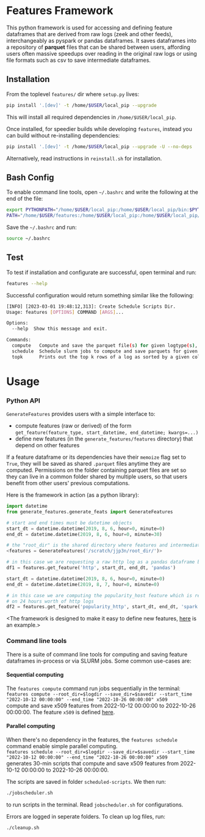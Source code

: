 
# Features Framework 
This python framework is used for accessing and defining feature dataframes that are derived from raw logs (zeek and other feeds), interchangeably as pyspark or pandas dataframes. It saves dataframes into a repository of **parquet** files that can be shared between users, affording users often massive speedups over reading in the original raw logs or using file formats such as csv to save intermediate dataframes.

## Installation

From the toplevel `features/` dir where `setup.py` lives:


```bash
pip install '.[dev]' -t /home/$USER/local_pip --upgrade
```
​This will install all required dependencies in `/home/$USER/local_pip`.

Once installed, for speedier builds while developing `features`, instead you can build without re-installing dependencies:

```bash
pip install '.[dev]' -t /home/$USER/local_pip --upgrade -U --no-deps
```

Alternatively, read instructions in `reinstall.sh` for installation.

## Bash Config
To enable command line tools, open `~/.bashrc` and write the following at the end of the file:

```bash
export PYTHONPATH="/home/$USER/local_pip:/home/$USER/local_pip/bin:$PYTHONPATH"
PATH="/home/$USER/features:/home/$USER/local_pip:/home/$USER/local_pip/bin/:$PATH"
```
Save the `~/.bashrc` and run:

```bash
source ~/.bashrc
```

## Test
To test if installation and configurate are successful, open terminal and run: 

```bash
features --help
``` 
Successful configuration would return something similar like the following:

```bash
[INFO] [2023-03-01 19:48:12,313]: Create Schedule Scripts Dir.
Usage: features [OPTIONS] COMMAND [ARGS]...

Options:
  --help  Show this message and exit.

Commands:
  compute   Compute and save the parquet file(s) for given logtype(s), from a `start_time` to an `end_time`.
  schedule  Schedule slurm jobs to compute and save parquets for given logtype(s), from a `start_time` to...
  topk      Prints out the top k rows of a log as sorted by a given column.
```


<!---
<[FEATURE_DOCS.md](https://code.vt.edu/p-core/features/blob/master/FEATURES_DOCS.md) contains the list of currently defined feature dataframes, with metadata and descriptions.>
#<[CRON_DOCS.md](https://code.vt.edu/p-core/features/blob/develop/CRON_DOCS.md) contains the list of descriptions of the features computed by the cron job, along with frequencies and locations.>
-->
# Usage

### Python API

`GenerateFeatures` provides users with a simple interface to:
- compute features (raw or derived) of the form `get_feature(feature_type, start_datetime, end_datetime; kwargs=...)`
- define new features (in the `generate_features/features` directory) that depend on other features

If a feature dataframe or its dependencies have their `memoize` flag set to `True`, they will be saved as shared `.parquet` files anytime they are computed. Permissions on the folder containing parquet files are set so they can live in a common folder shared by multiple users, so that users benefit from other users' previous computations.


Here is the framework in action (as a python library):

```python
import datetime
from generate_features.generate_feats import GenerateFeatures

# start and end times must be datetime objects
start_dt = datetime.datetime(2019, 8, 6, hour=0, minute=0)
end_dt = datetime.datetime(2019, 8, 6, hour=0, minute=30)

# the "root_dir" is the shared directory where features and intermediates features are stored as parquet files
<features = GenerateFeatures('/scratch/jjp3n/root_dir/')>

# in this case we are requesting a raw http log as a pandas dataframe between our start and end times
df1 = features.get_feature('http', start_dt, end_dt, 'pandas')

start_dt = datetime.datetime(2019, 8, 6, hour=0, minute=0)
end_dt = datetime.datetime(2019, 8, 7, hour=0, minute=0)

# in this case we are computing the popularity_host feature which is returned as a spark dataframe and depends
# on 24 hours worth of http logs
df2 = features.get_feature('popularity_http', start_dt, end_dt, 'spark')
```

<The framework is designed to make it easy to define new features, [here](https://github.com/yizhezhang07/features/blob/master/generate_features/features/ssh_conn/__init__.py) is an example.>


### Command line tools

There is a suite of command line tools for computing and saving feature dataframes in-process or via SLURM jobs.  Some common use-cases are:
#### Sequential computing
The `features compute` command run jobs sequentially in the terminal:
`features compute --root_dir=$logdir --save_dir=$savedir --start_time "2022-10-12 00:00:00" --end_time "2022-10-26 00:00:00" x509` <br>
compute and save x509 features from 2022-10-12 00:00:00 to 2022-10-26 00:00:00. The feature `x509` is defined [here](https://github.com/yizhezhang07/features/blob/master/generate_features/features/zeek_logs/__init__.py).

#### Parallel computing 
When there's no dependency in the features, the `features schedule`  command enable simple parallel computing.  
`features schedule --root_dir=$logdir --save_dir=$savedir --start_time "2022-10-12 00:00:00" --end_time "2022-10-26 00:00:00" x509` <br>
generates 30-min scripts that compute and save x509 features from 2022-10-12 00:00:00 to 2022-10-26 00:00:00. 

The scripts are saved in folder `scheduled-scripts`. We then run:
```bash
./jobscheduler.sh 
```
to run scripts in the terminal. Read `jobscheduler.sh` for configurations.

Errors are logged in seperate folders. To clean up log files, run:
```bash
./cleanup.sh
````

<!--
`features slurm --start_time 2019-11-13 --mem-per-cpu 42000 made_features`  <br>
schedules SLURM jobs to compute and save `made_features` and its dependencies from Nov. 13 til yesterday; this will save job stdout and stderr in `$PWD/logs` <br> <br>


From the same folder as where you launched features slurm (because this looks for slurm logs in `$PWD/logs`):

`features monitor-slurm --scheduled-within-hours 12` <br>
will output a markdown-formatted report on slurm jobs that were launched over ther last 12 hours; in particular, the section on jobs that failed show up with appropriate stack traces! <br> <br>


`features ls` <br>
lists all the time ranges over which parquet files have been saved

See [CLI_DOCS.md](https://code.vt.edu/p-core/features/blob/columns_in_features_info/CLI_DOCS.md) for complete command line tool docs.                                                                                                                                   

# Rivanna Setup

If working on Rivanna, run the following commands:
```bash
# 1. switch to python 3.6
module load anaconda/5.2.0-py3.6
# Note: add this to ~/.bashrc or ~/.zsh file

# 2. get an ijob for more memory
ijob -c 4 --mem-per-cpu=36000 -p pcore --time=03:00:00

# 3. create a local pip directory for having permission to install python packages
mkdir /home/$USER/local_pip

# 4. add your local pip to your python path
export PYTHONPATH=$PYTHONPATH:~/local_pip
# Note: add this to ~/.bashrc or ~/.zsh /home/$USER/local_pipfile

```

# Install

From the toplevel `features/` dir where `setup.py` lives:

```bash
pip install '.[dev]' -t /home/$USER/local_pip --upgrade
```

Once installed, for speedier builds while developing `features`, instead you can build without re-installing dependencies:

```bash
pip install '.[dev]' -t /home/$USER/local_pip --upgrade -U --no-deps
```
       
# Test

Navigate to the integration tests directory: <br>
``` bash
cd ./generate_features/tests/integration_tests
```
-->